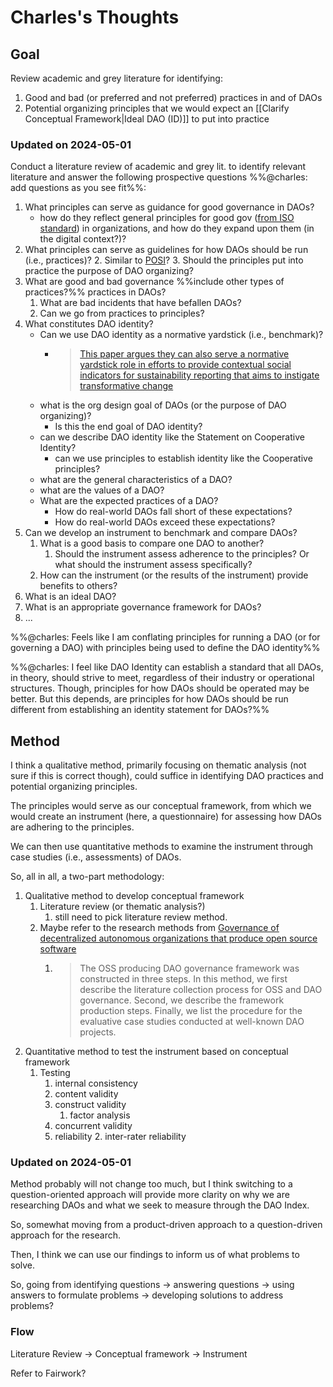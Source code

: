 # Charles's Thoughts

## Goal

Review academic and grey literature for identifying:

1. Good and bad (or preferred and not preferred) practices in and of DAOs
2. Potential organizing principles that we would expect an [[Clarify Conceptual Framework|Ideal DAO (ID)]] to put into practice
### Updated on 2024-05-01

Conduct a literature review of academic and grey lit. to identify relevant literature and answer the following prospective questions %%@charles: add questions as you see fit%%:

1. What principles can serve as guidance for good governance in DAOs?
	- how do they reflect general principles for good gov ([from ISO standard](https://committee.iso.org/ISO_37000_Governance)) in organizations, and how do they expand upon them (in the digital context?)?
2. What principles can serve as guidelines for how DAOs should be run (i.e., practices)?
	2. Similar to [POSI](https://openscholarlyinfrastructure.org/about/)?
	3. Should the principles put into practice the purpose of DAO organizing?
3. What are good and bad governance %%include other types of practices?%% practices in DAOs?
	1. What are bad incidents that have befallen DAOs?
	2. Can we go from practices to principles?
4. What constitutes DAO identity? 
	- Can we use DAO identity as a normative yardstick (i.e., benchmark)?
		- > [This paper argues they can also serve a normative yardstick role in efforts to provide contextual social indicators for sustainability reporting that aims to instigate transformative change](https://onlinelibrary.wiley.com/doi/abs/10.1111/apce.12362)
	- what is the org design goal of DAOs (or the purpose of DAO organizing)? 
		- Is this the end goal of DAO identity?
	- can we describe DAO identity like the Statement on Cooperative Identity?
		- can we use principles to establish identity like the Cooperative principles?
	- what are the general characteristics of a DAO?
	- what are the values of a DAO?
	- What are the expected practices of a DAO?
		- How do real-world DAOs fall short of these expectations?
		- How do real-world DAOs exceed these expectations?
5. Can we develop an instrument to benchmark and compare DAOs?
	1. What is a good basis to compare one DAO to another?
		1. Should the instrument assess adherence to the principles? Or what should the instrument assess specifically?
	2. How can the instrument (or the results of the instrument) provide benefits to others?
6. What is an ideal DAO?
7. What is an appropriate governance framework for DAOs?
8. ...

%%@charles: Feels like I am conflating principles for running a DAO (or for governing a DAO) with principles being used to define the DAO identity%%

%%@charles: I feel like DAO Identity can establish a standard that all DAOs, in theory, should strive to meet, regardless of their industry or operational structures. Though, principles for how DAOs should be operated may be better. But this depends, are principles for how DAOs should be run different from establishing an identity statement for DAOs?%%
## Method

I think a qualitative method, primarily focusing on thematic analysis (not sure if this is correct though), could suffice in identifying DAO practices and potential organizing principles. 

The principles would serve as our conceptual framework, from which we would create an instrument (here, a questionnaire) for assessing how DAOs are adhering to the principles.

We can then use quantitative methods to examine the instrument through case studies (i.e., assessments) of DAOs. 

So, all in all, a two-part methodology:

1. Qualitative method to develop conceptual framework
	1. Literature review (or thematic analysis?)
		1. still need to pick literature review method.
	2. Maybe refer to the research methods from [Governance of decentralized autonomous organizations that produce open source software](https://www.sciencedirect.com/science/article/pii/S2096720923000416#se0080)
		1. > The OSS producing DAO governance framework was constructed in three steps. In this method, we first describe the literature collection process for OSS and DAO governance. Second, we describe the framework production steps. Finally, we list the procedure for the evaluative case studies conducted at well-known DAO projects.
2. Quantitative method to test the instrument based on conceptual framework
	1. Testing
		1. internal consistency
		3. content validity
		4. construct validity
			1. factor analysis
		5. concurrent validity
		6. reliability
			2. inter-rater reliability

### Updated on 2024-05-01
Method probably will not change too much, but I think switching to a question-oriented approach will provide more clarity on why we are researching DAOs and what we seek to measure through the DAO Index.

So, somewhat moving from a product-driven approach to a question-driven approach for the research.

Then, I think we can use our findings to inform us of what problems to solve.

So, going from identifying questions -> answering questions -> using answers to formulate problems -> developing solutions to address problems?

### Flow
Literature Review -> Conceptual framework -> Instrument

Refer to Fairwork?

